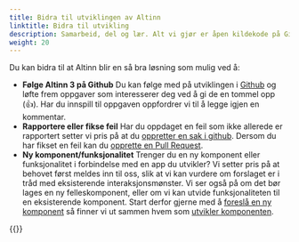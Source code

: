 ```yaml
---
title: Bidra til utviklingen av Altinn
linktitle: Bidra til utvikling
description: Samarbeid, del og lær. Alt vi gjør er åpen kildekode på GitHub. Vi setter stor pris på dine kommentarer og bidrag! 
weight: 20
---
```


Du kan bidra til at Altinn blir en så bra løsning som mulig ved å: 

- **Følge Altinn 3 på Github** Du kan følge med på utviklingen i [Github](https://github.com/Altinn/altinn-studio/issues) 
og løfte frem oppgaver som interesserer deg ved å gi de en tommel opp (👍). Har du innspill til oppgaven oppfordrer 
vi til å legge igjen en kommentar.
- **Rapportere eller fikse feil** Har du oppdaget en feil som ikke allerede er rapportert setter vi pris på at du 
[oppretter en sak i github](https://github.com/Altinn/altinn-studio/issues/new?assignees=&labels=kind%2Fbug&template=bug_report.md). 
Dersom du har fikset en feil kan du [opprette en Pull Request](https://github.com/Altinn/altinn-studio/blob/master/CONTRIBUTING.md#pull-requests). 
- **Ny komponent/funksjonalitet** Trenger du en ny komponent eller funksjonalitet i forbindelse med en app du 
utvikler? Vi setter pris på at behovet først meldes inn til oss, slik at vi kan vurdere 
om forslaget er i tråd med eksisterende interaksjonsmønster. Vi ser også på om det bør lages en 
ny felleskomponent, eller om vi kan utvide funksjonaliteten til en eksisterende komponent. Start derfor gjerne 
med å [foreslå en ny komponent](./propose-component/) så finner vi ut sammen hvem som [utvikler komponenten](./develop-component/).

{{<children>}}
